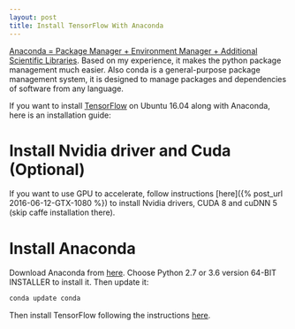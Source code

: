 ```yaml
---
layout: post
title: Install TensorFlow With Anaconda
---
```


[Anaconda = Package Manager + Environment Manager + Additional Scientific Libraries](http://stackoverflow.com/questions/38217545/the-different-between-pyenv-virtualenv-anaconda-in-python). Based on my experience, it makes the python package management much easier. Also conda is a general-purpose package management system, it is designed to manage packages and dependencies of software from any language.  

If you want to install [TensorFlow](https://www.tensorflow.org) on Ubuntu 16.04 along with Anaconda, here is an installation guide:


# Install Nvidia driver and Cuda (Optional)

If you want to use GPU to accelerate, follow instructions [here]({% post_url 2016-06-12-GTX-1080 %}) to install Nvidia drivers, CUDA 8 and cuDNN 5 (skip caffe installation there).

# Install Anaconda

Download Anaconda from [here](https://www.continuum.io/downloads). Choose Python 2.7 or 3.6 version 64-BIT INSTALLER to install it. Then update it:

```bash
conda update conda
```

Then install TensorFlow following the instructions [here](https://www.tensorflow.org/install/install_linux#InstallingAnaconda).


